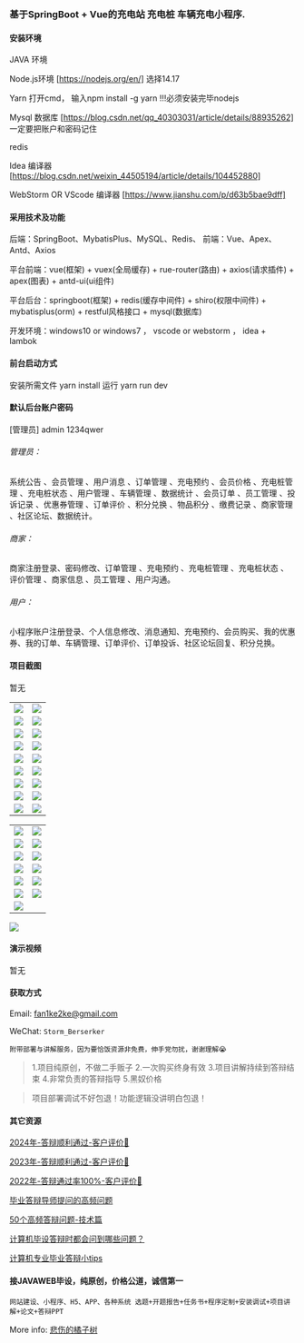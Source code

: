 ### 基于SpringBoot + Vue的充电站 充电桩 车辆充电小程序.

#### 安装环境

JAVA 环境 

Node.js环境 [https://nodejs.org/en/] 选择14.17

Yarn 打开cmd， 输入npm install -g yarn !!!必须安装完毕nodejs

Mysql 数据库 [https://blog.csdn.net/qq_40303031/article/details/88935262] 一定要把账户和密码记住

redis

Idea 编译器 [https://blog.csdn.net/weixin_44505194/article/details/104452880]

WebStorm OR VScode 编译器 [https://www.jianshu.com/p/d63b5bae9dff]

#### 采用技术及功能

后端：SpringBoot、MybatisPlus、MySQL、Redis、
前端：Vue、Apex、Antd、Axios

平台前端：vue(框架) + vuex(全局缓存) + rue-router(路由) + axios(请求插件) + apex(图表)  + antd-ui(ui组件)

平台后台：springboot(框架) + redis(缓存中间件) + shiro(权限中间件) + mybatisplus(orm) + restful风格接口 + mysql(数据库)

开发环境：windows10 or windows7 ， vscode or webstorm ， idea + lambok


#### 前台启动方式
安装所需文件 yarn install 
运行 yarn run dev

#### 默认后台账户密码
[管理员]
admin
1234qwer

###### 管理员：
系统公告 、会员管理 、用户消息 、订单管理 、充电预约 、会员价格 、充电桩管理 、充电桩状态 、用户管理 、车辆管理 、数据统计 、会员订单 、员工管理 、投诉记录 、优惠券管理 、订单评价 、积分兑换 、物品积分 、缴费记录 、商家管理 、社区论坛、数据统计。

###### 商家：
商家注册登录、密码修改、订单管理 、充电预约 、充电桩管理 、充电桩状态 、评价管理 、商家信息 、员工管理 、用户沟通。

###### 用户：
小程序账户注册登录、个人信息修改、消息通知、充电预约、会员购买、我的优惠券、我的订单、车辆管理、订单评价、订单投诉、社区论坛回复、积分兑换。

#### 项目截图
暂无

|  |  |
|---------------------|---------------------|
| ![](https://fank-bucket-oss.oss-cn-beijing.aliyuncs.com/img/4027bde4-c2ee-4f29-8d80-1a9a4b9cbbfb.png) | ![](https://fank-bucket-oss.oss-cn-beijing.aliyuncs.com/img/1ba115ea-f741-47ac-a93d-77b22aec00eb.png) |
| ![](https://fank-bucket-oss.oss-cn-beijing.aliyuncs.com/img/3538f9af-2a18-4481-adc3-322f62327036.png) | ![](https://fank-bucket-oss.oss-cn-beijing.aliyuncs.com/img/dc815d6b-0666-4983-bb29-09bcd04f5349.png) |
| ![](https://fank-bucket-oss.oss-cn-beijing.aliyuncs.com/img/668f2aa0-cf8b-493b-b9b8-8a11e2a786ec.png) | ![](https://fank-bucket-oss.oss-cn-beijing.aliyuncs.com/img/da876246-abc1-4a2d-8330-144bc3ee4158.png) |
| ![](https://fank-bucket-oss.oss-cn-beijing.aliyuncs.com/img/458d8474-8e64-441b-a456-4d9ab1f8848f.png) | ![](https://fank-bucket-oss.oss-cn-beijing.aliyuncs.com/img/c2dda804-288b-4627-9eed-a958c2f9f421.png) |
| ![](https://fank-bucket-oss.oss-cn-beijing.aliyuncs.com/img/65d81932-c17c-44b9-879a-7f8587ec6bb4.png) | ![](https://fank-bucket-oss.oss-cn-beijing.aliyuncs.com/img/ba7bcfd2-bdd6-4794-a8cf-1641fabd27f6.png) |
| ![](https://fank-bucket-oss.oss-cn-beijing.aliyuncs.com/img/60f35a99-c107-416d-bfee-2074c79952d2.png) | ![](https://fank-bucket-oss.oss-cn-beijing.aliyuncs.com/img/b15bcb6b-4682-4ace-9339-ce47e92afab7.png) |
| ![](https://fank-bucket-oss.oss-cn-beijing.aliyuncs.com/img/5e9ac82b-ef57-473f-809b-25f5935857b9.png) | ![](https://fank-bucket-oss.oss-cn-beijing.aliyuncs.com/img/a7ccc275-5925-4c2e-90a6-adee830fe470.png) |
| ![](https://fank-bucket-oss.oss-cn-beijing.aliyuncs.com/img/4f1e4aa5-e56d-4cde-9291-dff809ff5e16.png) | ![](https://fank-bucket-oss.oss-cn-beijing.aliyuncs.com/img/18192a0f-fb0c-4f04-989e-67c180c05b21.png) |
| ![](https://fank-bucket-oss.oss-cn-beijing.aliyuncs.com/img/2dae35c6-0985-4fd7-a310-b424b93130e1.png) | ![](https://fank-bucket-oss.oss-cn-beijing.aliyuncs.com/img/7696f88d-7ad2-44c6-ba66-47f67698dda8.png) |

|  |  |
|---------------------|---------------------|
| ![](https://fank-bucket-oss.oss-cn-beijing.aliyuncs.com/img/02582d0b-ac29-4935-81ca-cdfba3c0673c.png) | ![](https://fank-bucket-oss.oss-cn-beijing.aliyuncs.com/img/9a63d43c-5b26-4e04-a3cf-5245176b3c44.png) |
| ![](https://fank-bucket-oss.oss-cn-beijing.aliyuncs.com/img/91ac2d3e-cf18-4e68-b0f4-739f485d49e7.png) | ![](https://fank-bucket-oss.oss-cn-beijing.aliyuncs.com/img/fbce5e05-3226-4778-8ed7-a19227806dfc.png) |
| ![](https://fank-bucket-oss.oss-cn-beijing.aliyuncs.com/img/64df715b-f446-4cf1-925f-9f3336e6fbdf.png) | ![](https://fank-bucket-oss.oss-cn-beijing.aliyuncs.com/img/f8f357c2-ceca-4b91-8f23-afe4ccb2a6d3.png) |
| ![](https://fank-bucket-oss.oss-cn-beijing.aliyuncs.com/img/055a79cb-fe68-4790-bffd-0e9757509607.png) | ![](https://fank-bucket-oss.oss-cn-beijing.aliyuncs.com/img/ee5c5a40-18a8-4953-949e-6a1a7bb8a38e.png) |
| ![](https://fank-bucket-oss.oss-cn-beijing.aliyuncs.com/img/54fdc238-5307-4afb-a1fb-184a5633a789.png) | ![](https://fank-bucket-oss.oss-cn-beijing.aliyuncs.com/img/6327002d-44e3-4a2f-b5bc-300120c9b538.png) |
| ![](https://fank-bucket-oss.oss-cn-beijing.aliyuncs.com/img/49cb965f-5827-435b-809a-23aae1a39b3f.png) | ![](https://fank-bucket-oss.oss-cn-beijing.aliyuncs.com/img/05316c95-4b1f-4e3d-ba99-dec0c5155978.png) |
| ![](https://fank-bucket-oss.oss-cn-beijing.aliyuncs.com/img/43a2e582-2bbf-486f-8e7a-16eb94b54ce2.png) |  |

![](https://fank-bucket-oss.oss-cn-beijing.aliyuncs.com/work/936e9baf53eb9a217af4f89c616dc19.png)

#### 演示视频

暂无

#### 获取方式

Email: fan1ke2ke@gmail.com

WeChat: `Storm_Berserker`

`附带部署与讲解服务，因为要恰饭资源非免费，伸手党勿扰，谢谢理解😭`

> 1.项目纯原创，不做二手贩子 2.一次购买终身有效 3.项目讲解持续到答辩结束 4.非常负责的答辩指导 5.黑奴价格

> 项目部署调试不好包退！功能逻辑没讲明白包退！

#### 其它资源

[2024年-答辩顺利通过-客户评价👻](https://berserker287.github.io/2024/06/06/2024%E5%B9%B4%E7%AD%94%E8%BE%A9%E9%A1%BA%E5%88%A9%E9%80%9A%E8%BF%87/)

[2023年-答辩顺利通过-客户评价🐢](https://berserker287.github.io/2023/06/14/2023%E5%B9%B4%E7%AD%94%E8%BE%A9%E9%A1%BA%E5%88%A9%E9%80%9A%E8%BF%87/)

[2022年-答辩通过率100%-客户评价🐣](https://berserker287.github.io/2022/05/25/%E9%A1%B9%E7%9B%AE%E4%BA%A4%E6%98%93%E8%AE%B0%E5%BD%95/)

[毕业答辩导师提问的高频问题](https://berserker287.github.io/2023/06/13/%E6%AF%95%E4%B8%9A%E7%AD%94%E8%BE%A9%E5%AF%BC%E5%B8%88%E6%8F%90%E9%97%AE%E7%9A%84%E9%AB%98%E9%A2%91%E9%97%AE%E9%A2%98/)

[50个高频答辩问题-技术篇](https://berserker287.github.io/2023/06/13/50%E4%B8%AA%E9%AB%98%E9%A2%91%E7%AD%94%E8%BE%A9%E9%97%AE%E9%A2%98-%E6%8A%80%E6%9C%AF%E7%AF%87/)

[计算机毕设答辩时都会问到哪些问题？](https://www.zhihu.com/question/31020988)

[计算机专业毕业答辩小tips](https://zhuanlan.zhihu.com/p/145911029)

#### 接JAVAWEB毕设，纯原创，价格公道，诚信第一

`网站建设、小程序、H5、APP、各种系统 选题+开题报告+任务书+程序定制+安装调试+项目讲解+论文+答辩PPT`

More info: [悲伤的橘子树](https://berserker287.github.io/)

